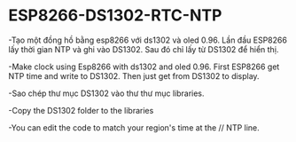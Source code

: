 # ESP8266-DS1302-RTC-NTP
-Tạo một đồng hồ bằng esp8266 với ds1302 và oled 0.96. Lần đầu ESP8266 lấy thời gian NTP và ghi vào DS1302. Sau đó chỉ lấy từ DS1302 để hiển thị.

-Make clock using Esp8266 with ds1302 and oled 0.96. First ESP8266 get NTP time and write to DS1302. Then just get from DS1302 to display.


-Sao chép thư mục DS1302 vào thư thư mục libraries.

-Copy the DS1302 folder to the libraries 

-You can edit the code to match your region's time at the // NTP line.
